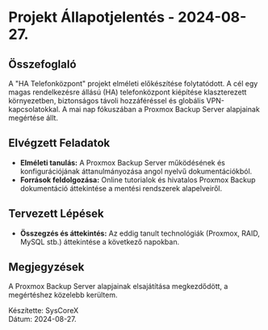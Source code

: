 # Projekt Állapotjelentés - 2024-08-27.

## Összefoglaló
A "HA Telefonközpont" projekt elméleti előkészítése folytatódott. A cél egy magas rendelkezésre állású (HA) telefonközpont kiépítése klaszterezett környezetben, biztonságos távoli hozzáféréssel és globális VPN-kapcsolatokkal. A mai nap fókuszában a Proxmox Backup Server alapjainak megértése állt.

## Elvégzett Feladatok
- **Elméleti tanulás:** A Proxmox Backup Server működésének és konfigurációjának áttanulmányozása angol nyelvű dokumentációkból.
- **Források feldolgozása:** Online tutorialok és hivatalos Proxmox Backup dokumentáció áttekintése a mentési rendszerek alapelveiről.

## Tervezett Lépések
- **Összegzés és áttekintés:** Az eddig tanult technológiák (Proxmox, RAID, MySQL stb.) áttekintése a következő napokban.

## Megjegyzések
A Proxmox Backup Server alapjainak elsajátítása megkezdődött, a megértéshez közelebb kerültem.

Készítette: SysCoreX  
Dátum: 2024-08-27.